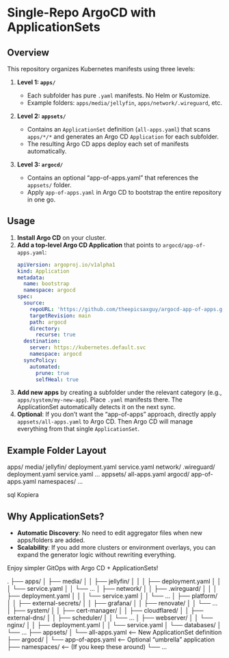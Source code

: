 # Single-Repo ArgoCD with ApplicationSets

## Overview
This repository organizes Kubernetes manifests using three levels:

1. **Level 1: `apps/`**  
   - Each subfolder has pure `.yaml` manifests. No Helm or Kustomize.  
   - Example folders: `apps/media/jellyfin`, `apps/network/.wireguard`, etc.  

2. **Level 2: `appsets/`**  
   - Contains an `ApplicationSet` definition (`all-apps.yaml`) that scans `apps/*/*` and generates an Argo CD `Application` for each subfolder.  
   - The resulting Argo CD apps deploy each set of manifests automatically.

3. **Level 3: `argocd/`**  
   - Contains an optional “app-of-apps.yaml” that references the `appsets/` folder.  
   - Apply `app-of-apps.yaml` in Argo CD to bootstrap the entire repository in one go.

## Usage

1. **Install Argo CD** on your cluster.  
2. **Add a top-level Argo CD Application** that points to `argocd/app-of-apps.yaml`:
    ```yaml
    apiVersion: argoproj.io/v1alpha1
    kind: Application
    metadata:
      name: bootstrap
      namespace: argocd
    spec:
      source:
        repoURL: 'https://github.com/theepicsaxguy/argocd-app-of-apps.git'
        targetRevision: main
        path: argocd
        directory:
          recurse: true
      destination:
        server: https://kubernetes.default.svc
        namespace: argocd
      syncPolicy:
        automated:
          prune: true
          selfHeal: true
    ```
3. **Add new apps** by creating a subfolder under the relevant category (e.g., `apps/system/my-new-app`). Place `.yaml` manifests there. The ApplicationSet automatically detects it on the next sync.
4. **Optional**: If you don’t want the “app-of-apps” approach, directly apply `appsets/all-apps.yaml` to Argo CD. Then Argo CD will manage everything from that single `ApplicationSet`.

## Example Folder Layout

apps/ media/ jellyfin/ deployment.yaml service.yaml network/ .wireguard/ deployment.yaml service.yaml ... appsets/ all-apps.yaml argocd/ app-of-apps.yaml namespaces/ ...

sql
Kopiera

## Why ApplicationSets?
- **Automatic Discovery**: No need to edit aggregator files when new apps/folders are added.  
- **Scalability**: If you add more clusters or environment overlays, you can expand the generator logic without rewriting everything.

Enjoy simpler GitOps with Argo CD + ApplicationSets!

.
├── apps/
│   ├── media/
│   │   ├── jellyfin/
│   │   │   ├── deployment.yaml
│   │   │   └── service.yaml
│   │   └── ...
│   ├── network/
│   │   ├── .wireguard/
│   │   │   ├── deployment.yaml
│   │   │   └── service.yaml
│   │   └── ...
│   ├── platform/
│   │   ├── external-secrets/
│   │   ├── grafana/
│   │   ├── renovate/
│   │   └── ...
│   ├── system/
│   │   ├── cert-manager/
│   │   ├── cloudflared/
│   │   ├── external-dns/
│   │   ├── scheduler/
│   │   └── ...
│   ├── webserver/
│   │   └── nginx/
│   │       ├── deployment.yaml
│   │       └── service.yaml
│   └── databases/
│       └── ...
├── appsets/
│   └── all-apps.yaml              <-- New ApplicationSet definition
├── argocd/
│   └── app-of-apps.yaml           <-- Optional “umbrella” application
├── namespaces/                    <-- (If you keep these around)
└── ...
